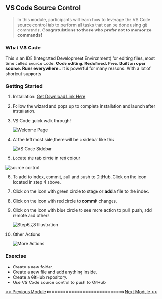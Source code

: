 ## VS Code Source Control

>   In this module, participants will learn how to leverage the VS Code source control tab to perform all tasks that can be done using git commands. **Congratulations to those who prefer not to memorize commands!**

### What VS **Code** 

This is an IDE (Integrated Development Environment) for editing files, most time called source code. **Code editing. Redefined. Free. Built on open source. Runs everywhere.**. It is powerful for many reasons. With a lot of shortcut supports

### Getting Started

1.   Installation: [Get Download Link Here](https://code.visualstudio.com/)

2.  Follow the wizard and pops up to complete installation and launch after installation.

3.  VS Code quick walk through! 

    ![Welcome Page](./vscode-pack//welcome.png)

4.  At the left most side,there will be a sidebar like this 

    ![VS Code Sidebar](./vscode-pack/vscode-1.PNG)

5.  Locate the tab circle in red colour 
   
   ![source control](./vscode-pack/vscode-2.PNG)


6.  To add to index, commit, pull and push to GitHub. Click on the icon located in step 4 above.

7.  Click on the icon with green circle to stage or **add** a file to the index.

8.  Click on the icon with red circle to **commit** changes.

9.  Click on the icon with blue circle to see more action to pull, push, add remote and others.

    ![Step6,7,8 Illustration](./vscode-pack/vscode-3.png)

9.  Other Actions

    ![More Actions](./vscode-pack/vscode-4.png)

### Exercise

-   Create a new folder.
-   Create a new file and add anything inside.
-   Create a GitHub repository.
-   Use VS Code source control to push to GitHub

[<< Previous Module](3-github.md)<============================>[Next Module >>](5-github-tabs.md)
